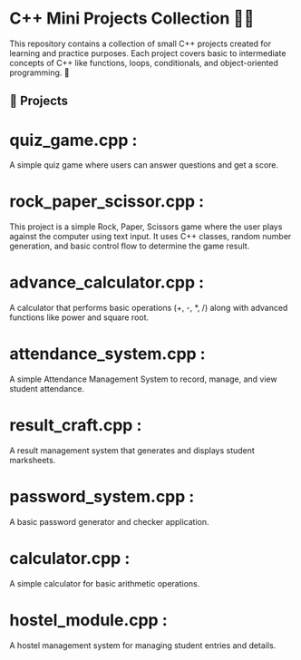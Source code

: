 # C++ Mini Projects Collection 🧑‍💻

This repository contains a collection of small C++ projects created for learning and practice purposes. Each project covers basic to intermediate concepts of C++ like functions, loops, conditionals, and object-oriented programming. 🚀
 
## 📂 Projects 

# quiz_game.cpp :
A simple quiz game where users can answer questions and get a score.

# rock_paper_scissor.cpp :
This project is a simple Rock, Paper, Scissors game where the user plays against the computer using text input. It uses C++ classes, random number generation, and basic control flow to determine the game result.

# advance_calculator.cpp :
A calculator that performs basic operations (+, -, *, /) along with advanced functions like power and square root.

# attendance_system.cpp :
A simple Attendance Management System to record, manage, and view student attendance.  

# result_craft.cpp :
A result management system that generates and displays student marksheets.

# password_system.cpp :
A basic password generator and checker application.

# calculator.cpp :
A simple calculator for basic arithmetic operations.

# hostel_module.cpp :
A hostel management system for managing student entries and details.
